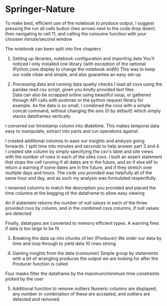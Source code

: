 # Springer-Nature
To make best, efficient use of the notebook to produce output, I suggest pressing the run all cells button (two arrows next to the code drop down) then navigating to cell 11, 
and calling the consume function with your choosen minute/second window 


The notebook can been split into five chapters

1. Setting up libraries, notebook configuration and importing data
You'll noticed I only installed one library (with exception of the optional IPython.core.display to change the notebook width)
This was to keep our code clean and simple, and also guarantee an easy set-up 

2. Processing data and running data quality checks
I load all csvs using the pandas read csv script, given you kindly provided text files.  
Data can also be scrapped online using beautiful soup, or gathered through API calls with postman or the python request library for example. 
As the data is so small, I combined the csvs with a simple concat command, without changing the axis (0 by default) which simply stacks dataframes vertically

I convered our timestamp column into dtatetime. This makes temporal data easy to manipulate, extract into parts and run operations against. 

I created additional columns to ease our insights and analysis going forwards. I split time into minutes and seconds to help answer part 3 and 4. 
I created site column by simply specifying the csv's label and site views with the number of rows in each of the sites csvs. 
I built an assert statement that stops the cell running if all dates are in the future, and an if else elif to return a warning if some dates are in the future, 
and if they stretch over multiple days and hours. The code you provided was helpfully all of the same hour and day, and as such my analysis was formulated respectfully. 

I renamed columns to match the description you provided and placed the time columns at the begging of the dataframe to allow easy viewing

An if statement returns the number of null values in each of the three provided csvs by column, and in the combined csvs columns, if null values are detected

Finally, datatypes are converted to memory efficient types. A warning fires if data is too large to be fit 

3. Breaking the data up into chunks of ten (Producer)
We order our data by time and loop through to yield data 10 rows strong 

4. Gaining insights from the data (consumer)
Simple group by statements with a bit of wrangling produces the output we are looking for after the Producer function is called 

Four masks filter the dataframe by the maximum/minimum time constraints picked by the user 

5. Additional function to remove outliers
Numeric columns are displayed, any number or combination of these are accepted, and outliers are detected and removed. 
